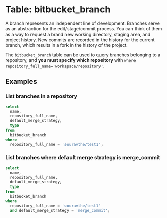 # Table: bitbucket_branch

A branch represents an independent line of development. Branches serve as an abstraction for the edit/stage/commit process. You can think of them as a way to request a brand new working directory, staging area, and project history. New commits are recorded in the history for the current branch, which results in a fork in the history of the project.

The `bitbucket_branch` table can be used to query branches belonging to a repository, and **you must specify which repository** with `where repository_full_name='workspace/repository'`.

## Examples

### List branches in a repository

```sql
select
  name,
  repository_full_name,
  default_merge_strategy,
  type
from
  bitbucket_branch
where
  repository_full_name = 'souravthe/test1';
```

### List branches where default merge strategy is merge_commit

```sql
select
  name,
  repository_full_name,
  default_merge_strategy,
  type
from
  bitbucket_branch
where
  repository_full_name = 'souravthe/test1'
  and default_merge_strategy = 'merge_commit';
```

